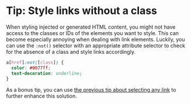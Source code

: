 # Tip: Style links without a class

When styling injected or generated HTML content, you might not have access to the classes or IDs of the elements you want to style. This can become especially annoying when dealing with link elements. Luckily, you can use the `:not()` selector with an appropriate attribute selector to check for the absence of a class and style links accordingly.

```css
a[href]:not([class]) {
  color: #0077ff;
  text-decoration: underline;
}
```

As a bonus tip, you can use [the previous tip about selecting any link](https://github.com/mindulle/Documents/blob/main/css/s/select-any-link/README.md) to further enhance this solution.
